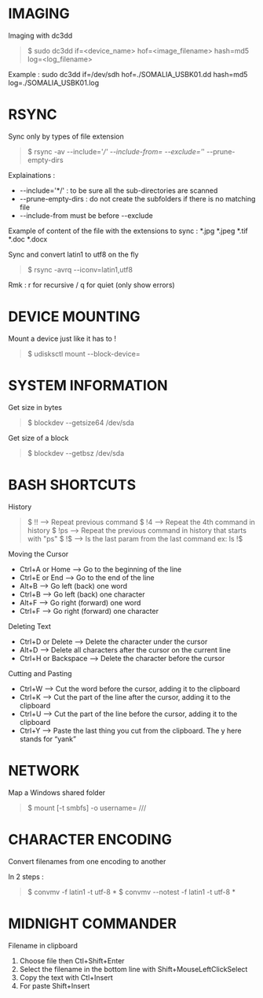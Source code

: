 # IMAGING

Imaging with dc3dd

> $ sudo dc3dd if=<device_name> hof=<image_filename> hash=md5 log=<log_filename>

  Example : sudo dc3dd if=/dev/sdh hof=./SOMALIA_USBK01.dd hash=md5 log=./SOMALIA_USBK01.log

# RSYNC

Sync only by types of file extension

> $ rsync -av --include='*/' --include-from=<file-with-extensions> --exclude='*' --prune-empty-dirs <source> <destination>

  Explainations :
  - --include='*/' : to be sure all the sub-directories are scanned
  - --prune-empty-dirs : do not create the subfolders if there is no matching file
  - --include-from must be before --exclude

  Example of content of the file with the extensions to sync :
  *.jpg
  *.jpeg
  *.tif
  *.doc
  *.docx

Sync and convert latin1 to utf8 on the fly

> $ rsync -avrq --iconv=latin1,utf8 <source> <destination>

  Rmk : r for recursive / q for quiet (only show errors)

# DEVICE MOUNTING

Mount a device just like it has to !

> $ udisksctl mount --block-device=<device>

# SYSTEM INFORMATION

Get size in bytes

> $ blockdev --getsize64 /dev/sda

Get size of a block

> $ blockdev --getbsz /dev/sda

# BASH SHORTCUTS

History
> $ !! -->  Repeat previous command
> $ !4 -->  Repeat the 4th command in history
> $ !ps --> Repeat the previous command in history that starts with "ps"
> $ !$ --> Is the last param from the last command ex: ls !$

Moving the Cursor
- Ctrl+A or Home --> Go to the beginning of the line
- Ctrl+E or End --> Go to the end of the line
- Alt+B --> Go left (back) one word
- Ctrl+B --> Go left (back) one character
- Alt+F --> Go right (forward) one word
- Ctrl+F --> Go right (forward) one character

Deleting Text
- Ctrl+D or Delete --> Delete the character under the cursor
- Alt+D --> Delete all characters after the cursor on the current line
- Ctrl+H or Backspace --> Delete the character before the cursor

Cutting and Pasting
- Ctrl+W --> Cut the word before the cursor, adding it to the clipboard
- Ctrl+K --> Cut the part of the line after the cursor, adding it to the clipboard
- Ctrl+U --> Cut the part of the line before the cursor, adding it to the clipboard
- Ctrl+Y --> Paste the last thing you cut from the clipboard. The y here stands for “yank”

# NETWORK

Map a Windows shared folder

> $ mount [-t smbfs] -o username=<username> //<ip server>/<sharename> <mount point>

# CHARACTER ENCODING

Convert filenames from one encoding to another

In 2 steps :

> $ convmv -f latin1 -t utf-8 *
> $ convmv --notest -f latin1 -t utf-8 *

# MIDNIGHT COMMANDER

Filename in clipboard

1. Choose file then Ctl+Shift+Enter
2. Select the filename in the bottom line with Shift+MouseLeftClickSelect
3. Copy the text with Ctl+Insert
4. For paste Shift+Insert
